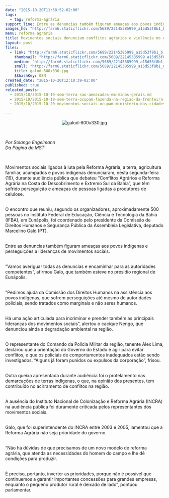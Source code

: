 ```yaml
---
date: "2015-10-20T11:58:52-02:00"
tags:
  - tag: reforma-agrária
support_line: Entre as denuncias também figuram ameaças aos povos indígenas e perseguições a lideranças de movimentos sociais.
images_hd: "http://farm6.staticflickr.com/5689/22145385999_a15d53f8b1_b.jpg"
menu: reforma agrária
title: Movimentos sociais denunciam conflitos agrários e violência no campo
layout: post
files:
  - link: "http://farm6.staticflickr.com/5689/22145385999_a15d53f8b1_b.jpg"
    thumbnail: "http://farm6.staticflickr.com/5689/22145385999_a15d53f8b1_t.jpg"
    medium: "http://farm6.staticflickr.com/5689/22145385999_a15d53f8b1_z.jpg"
    small: "http://farm6.staticflickr.com/5689/22145385999_a15d53f8b1_n.jpg"
    title: galod-600x330.jpg
    $$hashKey: 08N
created_date: "2015-10-20T12:10:39-02:00"
published: true
releated_posts:
  - 2015/10/2015-10-19-sem-terra-sao-ameacados-em-minas-gerais.md
  - 2015/10/2015-10-19-sem-terra-ocupam-fazenda-na-regiao-da-fronteira-no-rio-grande-do-su.md
  - 2015/10/2015-10-20-movimentos-sociais-ocupam-ministerio-das-cidades-em-brasilia.md

---
```

<p style="text-align:center"><img alt="galod-600x330.jpg" src="http://farm6.staticflickr.com/5689/22145385999_a15d53f8b1_b.jpg" /></p>

<p>&nbsp;</p>

<p><em>Por Solange Engelmann&nbsp;<br />
Da P&aacute;gina do MST</em></p>

<p>&nbsp;</p>

<p>Movimentos sociais ligados &agrave; luta pela Reforma Agr&aacute;ria, a terra, agricultura familiar, acampados e povos ind&iacute;genas denunciaram, nesta segunda-feira (19), durante audi&ecirc;ncia p&uacute;blica que debateu &ldquo;Conflitos Agr&aacute;rios e Reforma Agr&aacute;ria na Costa do Descobrimento e Extremo Sul da Bahia&rdquo;, que t&ecirc;m sofrido persegui&ccedil;&atilde;o e amea&ccedil;as de pessoas ligadas a produtores de celulose.</p>

<p><br />
O encontro que reuniu, segundo os organizadores, aproximadamente 500 pessoas no Instituto Federal de Educa&ccedil;&atilde;o, Ci&ecirc;ncia e Tecnologia da Bahia (IFBA), em Eun&aacute;polis, foi coordenado pelo presidente da Comiss&atilde;o de Direitos Humanos e Seguran&ccedil;a P&uacute;blica da Assembleia Legislativa, deputado Marcelino Galo (PT).</p>

<p><br />
Entre as denuncias tamb&eacute;m figuram amea&ccedil;as aos povos ind&iacute;genas e persegui&ccedil;&otilde;es a lideran&ccedil;as de movimentos sociais.</p>

<p><br />
&ldquo;Vamos averiguar todas as denuncias e encaminhar para as autoridades competentes&rdquo;, afirmou Galo, que tamb&eacute;m esteve no pres&iacute;dio regional de Eun&aacute;polis.</p>

<p><br />
&ldquo;Pedimos ajuda da Comiss&atilde;o dos Direitos Humanos na assist&ecirc;ncia aos povos ind&iacute;genas, que sofrem persegui&ccedil;&otilde;es at&eacute; mesmo de autoridades policiais, sendo tratados como marginais e n&atilde;o seres humanos.</p>

<p><br />
H&aacute; uma a&ccedil;&atilde;o articulada para incriminar e prender tamb&eacute;m as principais lideran&ccedil;as dos movimentos sociais&rdquo;, alertou o cacique Nengo, que denunciou ainda a degrada&ccedil;&atilde;o ambiental na regi&atilde;o.</p>

<p><br />
O representante do Comando da Pol&iacute;cia Militar da regi&atilde;o, tenente Alex Lima, declarou que a orienta&ccedil;&atilde;o do Governo do Estado &eacute; agir para evitar conflitos, e que os policiais de comportamentos inadequados est&atilde;o sendo investigados. &ldquo;Alguns j&aacute; foram punidos ou expulsos da corpora&ccedil;&atilde;o&rdquo;, frisou.</p>

<p><br />
Outra queixa apresentada durante audi&ecirc;ncia foi o protelamento nas demarca&ccedil;&otilde;es de terras ind&iacute;genas, o que, na opini&atilde;o dos presentes, tem contribu&iacute;do no acirramento de conflitos na regi&atilde;o.</p>

<p><br />
A aus&ecirc;ncia do Instituto Nacional de Coloniza&ccedil;&atilde;o e Reforma Agr&aacute;ria (INCRA) na audi&ecirc;ncia p&uacute;blica foi duramente criticada pelos representantes dos movimentos sociais.</p>

<p><br />
Galo, que foi superintendente do INCRA entre 2003 e 2005, lamentou que a Reforma Agr&aacute;ria n&atilde;o seja prioridade do governo.</p>

<p><br />
&ldquo;N&atilde;o h&aacute; d&uacute;vidas de que precisamos de um novo modelo de reforma agr&aacute;ria, que atenda as necessidades do homem do campo e lhe d&ecirc; condi&ccedil;&otilde;es para produzir.</p>

<p><br />
&Eacute; preciso, portanto, inverter as prioridades, porque n&atilde;o &eacute; poss&iacute;vel que continuemos a garantir importantes concess&otilde;es para grandes empresas, enquanto o pequeno produtor rural &eacute; deixado de lado&rdquo;, pontuou parlamentar.</p>
